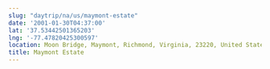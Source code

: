 ```yaml
---
slug: "daytrip/na/us/maymont-estate"
date: '2001-01-30T04:37:00'
lat: '37.53442501365203'
lng: '-77.47820425300597'
location: Moon Bridge, Maymont, Richmond, Virginia, 23220, United States
title: Maymont Estate
---
```



